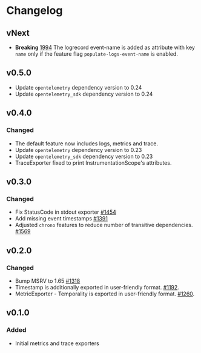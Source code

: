 # Changelog

## vNext

- **Breaking** [1994](https://github.com/open-telemetry/opentelemetry-rust/pull/1994) The logrecord event-name is added as attribute with
key `name` only if the feature flag `populate-logs-event-name` is enabled.

## v0.5.0

- Update `opentelemetry` dependency version to 0.24
- Update `opentelemetry_sdk` dependency version to 0.24

## v0.4.0

### Changed

- The default feature now includes logs, metrics and trace.
- Update `opentelemetry` dependency version to 0.23
- Update `opentelemetry_sdk` dependency version to 0.23
- TraceExporter fixed to print InstrumentationScope's attributes.

## v0.3.0

### Changed

- Fix StatusCode in stdout exporter [#1454](https://github.com/open-telemetry/opentelemetry-rust/pull/1454)
- Add missing event timestamps [#1391](https://github.com/open-telemetry/opentelemetry-rust/pull/1391)
- Adjusted `chrono` features to reduce number of transitive dependencies. [#1569](https://github.com/open-telemetry/opentelemetry-rust/pull/1569)

## v0.2.0

### Changed

- Bump MSRV to 1.65 [#1318](https://github.com/open-telemetry/opentelemetry-rust/pull/1318)
- Timestamp is additionally exported in user-friendly format.
  [#1192](https://github.com/open-telemetry/opentelemetry-rust/pull/1192).
- MetricExporter - Temporality is exported in user-friendly format.
  [#1260](https://github.com/open-telemetry/opentelemetry-rust/pull/1260).

## v0.1.0

### Added

- Initial metrics and trace exporters
